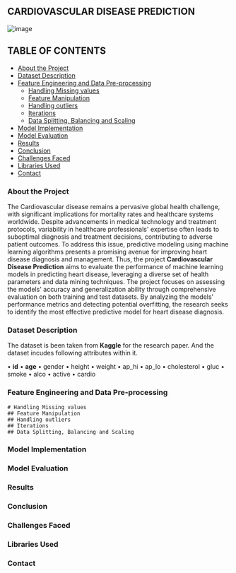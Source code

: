 ## CARDIOVASCULAR DISEASE PREDICTION

![image](https://github.com/user-attachments/assets/26b9c89b-b1db-48ae-b8ba-0b45527b12d4)

## TABLE OF CONTENTS

- [About the Project](#about-the-project)
- [Dataset Description](#dataset-description)
- [Feature Engineering and Data Pre-processing](#feature-engineering-and-data-pre-processing)
    - [Handling Missing values](#handling-missing-values)
    - [Feature Manipulation](#feature-manipulation)
    - [Handling outliers](#handling-outliers)
    - [Iterations](#iterations)
    - [Data Splitting, Balancing and Scaling](#data-splitting-balancing-and-scaling)
- [Model Implementation](#model-implementation)
- [Model Evaluation](#model-evaluation)
- [Results](#results)
- [Conclusion](#conclusion)
- [Challenges Faced](#challenges-faced)
- [Libraries Used](#libraries-used)
- [Contact](#contact)

### About the Project

The Cardiovascular disease remains a pervasive global health challenge, with significant implications for mortality rates and healthcare systems worldwide. Despite advancements in medical technology and treatment protocols, variability in healthcare professionals' expertise often leads to suboptimal diagnosis and treatment decisions, contributing to adverse patient outcomes. To address this issue, predictive modeling using machine learning algorithms presents a promising avenue for improving heart disease diagnosis and management. Thus, the project **Cardiovascular Disease Prediction** aims to evaluate the performance of machine learning models in predicting heart disease, leveraging a diverse set of health parameters and data mining techniques. The project focuses on assessing the models' accuracy and generalization ability through comprehensive evaluation on both training and test datasets. By analyzing the models' performance metrics and detecting potential overfitting, the research seeks to identify the most effective predictive model for heart disease diagnosis.

### Dataset Description

The dataset is been taken from **Kaggle** for the research paper. And the dataset incudes following attributes within it.

•	**id**
•	**age**
•	gender
•	height
•	weight
•	ap_hi
•	ap_lo
•	cholesterol
•	gluc
•	smoke
•	alco
•	active
•	cardio

### Feature Engineering and Data Pre-processing
    # Handling Missing values
    ## Feature Manipulation
    ## Handling outliers
    ## Iterations
    ## Data Splitting, Balancing and Scaling
### Model Implementation
### Model Evaluation
### Results
### Conclusion
### Challenges Faced
### Libraries Used
### Contact

